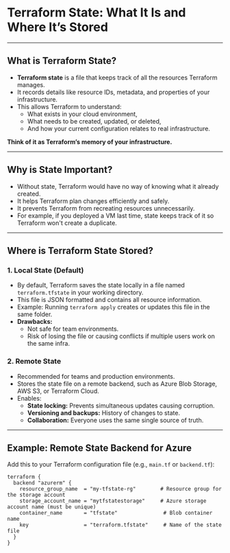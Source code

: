 # Terraform State: What It Is and Where It’s Stored

---

## What is Terraform State?

- **Terraform state** is a file that keeps track of all the resources Terraform manages.
- It records details like resource IDs, metadata, and properties of your infrastructure.
- This allows Terraform to understand:
  - What exists in your cloud environment,
  - What needs to be created, updated, or deleted,
  - And how your current configuration relates to real infrastructure.

**Think of it as Terraform’s memory of your infrastructure.**

---

## Why is State Important?

- Without state, Terraform would have no way of knowing what it already created.
- It helps Terraform plan changes efficiently and safely.
- It prevents Terraform from recreating resources unnecessarily.
- For example, if you deployed a VM last time, state keeps track of it so Terraform won't create a duplicate.

---

## Where is Terraform State Stored?

### 1. **Local State (Default)**

- By default, Terraform saves the state locally in a file named `terraform.tfstate` in your working directory.
- This file is JSON formatted and contains all resource information.
- Example: Running `terraform apply` creates or updates this file in the same folder.
- **Drawbacks:**
  - Not safe for team environments.
  - Risk of losing the file or causing conflicts if multiple users work on the same infra.

### 2. **Remote State**

- Recommended for teams and production environments.
- Stores the state file on a remote backend, such as Azure Blob Storage, AWS S3, or Terraform Cloud.
- Enables:
  - **State locking:** Prevents simultaneous updates causing corruption.
  - **Versioning and backups:** History of changes to state.
  - **Collaboration:** Everyone uses the same single source of truth.

---

## Example: Remote State Backend for Azure

Add this to your Terraform configuration file (e.g., `main.tf` or `backend.tf`):

```hcl
terraform {
  backend "azurerm" {
    resource_group_name  = "my-tfstate-rg"        # Resource group for the storage account
    storage_account_name = "mytfstatestorage"     # Azure storage account name (must be unique)
    container_name       = "tfstate"               # Blob container name
    key                  = "terraform.tfstate"     # Name of the state file
  }
}
